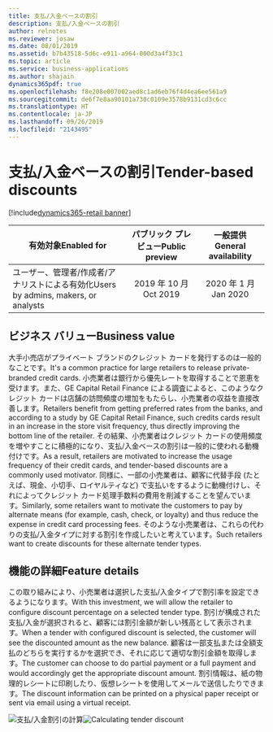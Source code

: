 ```yaml
---
title: 支払/入金ベースの割引
description: 支払/入金ベースの割引
author: relnotes
ms.reviewer: josaw
ms.date: 08/01/2019
ms.assetid: b7b43518-5d6c-e911-a964-000d3a4f33c1
ms.topic: article
ms.service: business-applications
ms.author: shajain
dynamics365pdf: true
ms.openlocfilehash: f8e208e007002aed8c1ad6eb76f4d4ea6ee561a9
ms.sourcegitcommit: de6f7e8aa90101a730c0109e3578b9131cd3c6cc
ms.translationtype: HT
ms.contentlocale: ja-JP
ms.lasthandoff: 09/26/2019
ms.locfileid: "2143495"
---
```

# <a name="tender-based-discounts"></a><span data-ttu-id="b7012-103">支払/入金ベースの割引</span><span class="sxs-lookup"><span data-stu-id="b7012-103">Tender-based discounts</span></span>
[!include[dynamics365-retail banner](../includes/dynamics365-retail.md)]

| <span data-ttu-id="b7012-104">有効対象</span><span class="sxs-lookup"><span data-stu-id="b7012-104">Enabled for</span></span>    |  <span data-ttu-id="b7012-105">パブリック プレビュー</span><span class="sxs-lookup"><span data-stu-id="b7012-105">Public preview</span></span> | <span data-ttu-id="b7012-106">一般提供</span><span class="sxs-lookup"><span data-stu-id="b7012-106">General availability</span></span> | 
| ---------- | :----------: |:----------: |
|<span data-ttu-id="b7012-107">ユーザー、管理者/作成者/アナリストによる有効化</span><span class="sxs-lookup"><span data-stu-id="b7012-107">Users by admins, makers, or analysts</span></span>|<span data-ttu-id="b7012-108">2019 年 10 月</span><span class="sxs-lookup"><span data-stu-id="b7012-108">Oct 2019</span></span>| <span data-ttu-id="b7012-109">2020 年 1 月</span><span class="sxs-lookup"><span data-stu-id="b7012-109">Jan 2020</span></span>|


## <a name="business-value"></a><span data-ttu-id="b7012-110">ビジネス バリュー</span><span class="sxs-lookup"><span data-stu-id="b7012-110">Business value</span></span>
<!-- bv start -->
<span data-ttu-id="b7012-111">大手小売店がプライベート ブランドのクレジット カードを発行するのは一般的なことです。</span><span class="sxs-lookup"><span data-stu-id="b7012-111">It's a common practice for large retailers to release private-branded credit cards.</span></span> <span data-ttu-id="b7012-112">小売業者は銀行から優先レートを取得することで恩恵を受けます。また、GE Capital Retail Finance による調査によると、このようなクレジット カードは店舗の訪問頻度の増加をもたらし、小売業者の収益を直接改善します。</span><span class="sxs-lookup"><span data-stu-id="b7012-112">Retailers benefit from getting preferred rates from the banks, and according to a study by GE Capital Retail Finance, such credits cards result in an increase in the store visit frequency, thus directly improving the bottom line of the retailer.</span></span> <span data-ttu-id="b7012-113">その結果、小売業者はクレジット カードの使用頻度を増やすことに積極的になり、支払/入金ベースの割引は一般的に使われる動機付けです。</span><span class="sxs-lookup"><span data-stu-id="b7012-113">As a result, retailers are motivated to increase the usage frequency of their credit cards, and tender-based discounts are a commonly used motivator.</span></span> <span data-ttu-id="b7012-114">同様に、一部の小売業者は、顧客に代替手段 (たとえば、現金、小切手、ロイヤルティなど) で支払いをするように動機付けし、それによってクレジット カード処理手数料の費用を削減することを望んでいます。</span><span class="sxs-lookup"><span data-stu-id="b7012-114">Similarly, some retailers want to motivate the customers to pay by alternate means (for example, cash, check, or loyalty) and thus reduce the expense in credit card processing fees.</span></span> <span data-ttu-id="b7012-115">そのような小売業者は、これらの代わりの支払/入金タイプに対する割引を作成したいと考えています。</span><span class="sxs-lookup"><span data-stu-id="b7012-115">Such retailers want to create discounts for these alternate tender types.</span></span>
<!-- bv end -->



## <a name="feature-details"></a><span data-ttu-id="b7012-116">機能の詳細</span><span class="sxs-lookup"><span data-stu-id="b7012-116">Feature details</span></span>
<!--feature detail start -->
<span data-ttu-id="b7012-117">この取り組みにより、小売業者は選択した支払/入金タイプで割引率を設定できるようになります。</span><span class="sxs-lookup"><span data-stu-id="b7012-117">With this investment, we will allow the retailer to configure discount percentage on a selected tender type.</span></span> <span data-ttu-id="b7012-118">割引が構成された支払/入金が選択されると、顧客には割引金額が新しい残高として表示されます。</span><span class="sxs-lookup"><span data-stu-id="b7012-118">When a tender with configured discount is selected, the customer will see the discounted amount as the new balance.</span></span> <span data-ttu-id="b7012-119">顧客は一部支払または全額支払のどちらを実行するかを選択でき、それに応じて適切な割引金額を取得します。</span><span class="sxs-lookup"><span data-stu-id="b7012-119">The customer can choose to do partial payment or a full payment and would accordingly get the appropriate discount amount.</span></span> <span data-ttu-id="b7012-120">割引情報は、紙の物理的レシートに印刷したり、仮想レシートを使用してメールで送信したりできます。</span><span class="sxs-lookup"><span data-stu-id="b7012-120">The discount information can be printed on a physical paper receipt or sent via email using a virtual receipt.</span></span>

<span data-ttu-id="b7012-121">![支払/入金割引の計算](media/tender-discounts.png "支払/入金割引の計算")</span><span class="sxs-lookup"><span data-stu-id="b7012-121">![Calculating tender discount](media/tender-discounts.png "Calculating tender discount")</span></span>
<!--feature detail end -->











